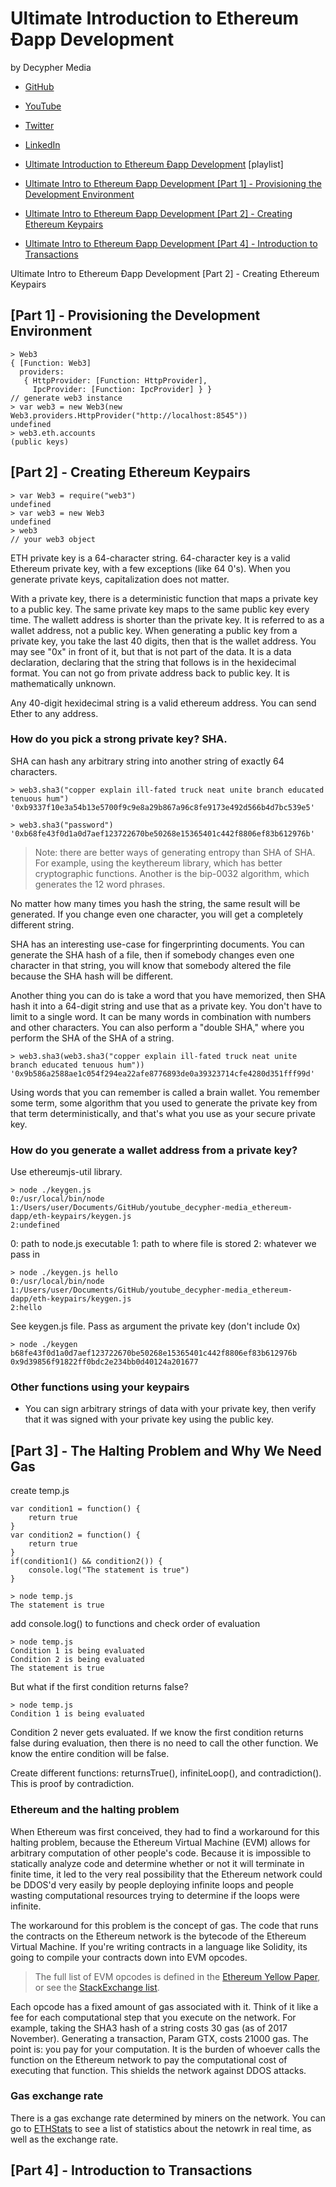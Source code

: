 # Ultimate Introduction to Ethereum Ðapp Development
by Decypher Media
- [GitHub](https://github.com/AlwaysBCoding)
- [YouTube](https://www.youtube.com/channel/UC8CB0ZkvogP7tnCTDR-zV7g)
- [Twitter](https://twitter.com/AlwaysBCoding)
- [LinkedIn](https://www.linkedin.com/in/alwaysbcoding)

- [Ultimate Introduction to Ethereum Ðapp Development](https://www.youtube.com/playlist?list=PLV1JDFUtrXpFh85G-Ddyy2kLSafaB9biQ) [playlist]
- [Ultimate Intro to Ethereum Ðapp Development [Part 1] - Provisioning the Development Environment](https://youtu.be/rmtsh7Q7sbE)
- [Ultimate Intro to Ethereum Ðapp Development [Part 2] - Creating Ethereum Keypairs](https://youtu.be/YWoBeoTUrYM)
- [Ultimate Intro to Ethereum Ðapp Development [Part 4] - Introduction to Transactions](https://youtu.be/-5LhwoCcjp0)

Ultimate Intro to Ethereum Ðapp Development [Part 2] - Creating Ethereum Keypairs

## [Part 1] - Provisioning the Development Environment  

	> Web3
	{ [Function: Web3]
	  providers: 
	   { HttpProvider: [Function: HttpProvider],
	     IpcProvider: [Function: IpcProvider] } }
	// generate web3 instance
	> var web3 = new Web3(new Web3.providers.HttpProvider("http://localhost:8545"))
	undefined
	> web3.eth.accounts
	(public keys)

## [Part 2] - Creating Ethereum Keypairs

	> var Web3 = require("web3")
	undefined
	> var web3 = new Web3
	undefined
	> web3
	// your web3 object

ETH private key is a 64-character string. 64-character key is a valid Ethereum private key, with a few exceptions (like 64 0's). When you generate private keys, capitalization does not matter.

With a private key, there is a deterministic function that maps a private key to a public key. The same private key maps to the same public key every time. The wallett address is shorter than the private key. It is referred to as a wallet address, not a public key. When generating a public key from a private key, you take the last 40 digits, then that is the wallet address. You may see "0x" in front of it, but that is not part of the data. It is a data declaration, declaring that the string that follows is in the hexidecimal format. You can not go from private address back to public key. It is mathematically unknown.

Any 40-digit hexidecimal string is a valid ethereum address. You can send Ether to any address.

### How do you pick a strong private key? SHA.

SHA can hash any arbitrary string into another string of exactly 64 characters.

	> web3.sha3("copper explain ill-fated truck neat unite branch educated tenuous hum")
	'0xb9337f10e3a54b13e5700f9c9e8a29b867a96c8fe9173e492d566b4d7bc539e5'

	> web3.sha3("password")
	'0xb68fe43f0d1a0d7aef123722670be50268e15365401c442f8806ef83b612976b'

> Note: there are better ways of generating entropy than SHA of SHA. For example, using the keythereum library, which has better cryptographic functions. Another is the bip-0032 algorithm, which generates the 12 word phrases. 

No matter how many times you hash the string, the same result will be generated. If you change even one character, you will get a completely different string.

SHA has an interesting use-case for fingerprinting documents. You can generate the SHA hash of a file, then if somebody changes even one character in that string, you will know that somebody altered the file because the SHA hash will be different.

Another thing you can do is take a word that you have memorized, then SHA hash it into a 64-digit string and use that as a private key. You don't have to limit to a single word. It can be many words in combination with numbers and other characters. You can also perform a "double SHA," where you perform the SHA of the SHA of a string.

	> web3.sha3(web3.sha3("copper explain ill-fated truck neat unite branch educated tenuous hum"))
	'0x9b586a2588ae1c054f294ea22afe8776893de0a39323714cfe4280d351fff99d'

Using words that you can remember is called a brain wallet. You remember some term, some algorithm that you used to generate the private key from that term deterministically, and that's what you use as your secure private key.

### How do you generate a wallet address from a private key?

Use ethereumjs-util library. 

	> node ./keygen.js
	0:/usr/local/bin/node
	1:/Users/user/Documents/GitHub/youtube_decypher-media_ethereum-dapp/eth-keypairs/keygen.js
	2:undefined

0: path to node.js executable
1: path to where file is stored
2: whatever we pass in

	> node ./keygen.js hello
	0:/usr/local/bin/node
	1:/Users/user/Documents/GitHub/youtube_decypher-media_ethereum-dapp/eth-keypairs/keygen.js
	2:hello

See keygen.js file. Pass as argument the private key (don't include 0x)

	> node ./keygen b68fe43f0d1a0d7aef123722670be50268e15365401c442f8806ef83b612976b
	0x9d39856f91822ff0bdc2e234bb0d40124a201677

### Other functions using your keypairs

- You can sign arbitrary strings of data with your private key, then verify that it was signed with your private key using the public key. 

## [Part 3] - The Halting Problem and Why We Need Gas

create temp.js

	var condition1 = function() {
		return true
	}
	var condition2 = function() {
		return true
	}
	if(condition1() && condition2()) {
		console.log("The statement is true")
	}

	> node temp.js
	The statement is true

add console.log() to functions and check order of evaluation

	> node temp.js
	Condition 1 is being evaluated
	Condition 2 is being evaluated
	The statement is true

But what if the first condition returns false?

	> node temp.js
	Condition 1 is being evaluated

Condition 2 never gets evaluated. If we know the first condition returns false during evaluation, then there is no need to call the other function. We know the entire condition will be false. 

Create different functions: returnsTrue(), infiniteLoop(), and contradiction(). This is proof by contradiction.

### Ethereum and the halting problem

When Ethereum was first conceived, they had to find a workaround for this halting problem, because the Ethereum Virtual Machine (EVM) allows for arbitrary computation of other people's code. Because it is impossible to statically analyze code and determine whether or not it will terminate in finite time, it led to the very real possibility that the Ethereum network could be DDOS'd very easily by people deploying infinite loops and people wasting computational resources trying to determine if the loops were infinite.

The workaround for this problem is the concept of gas. The code that runs the contracts on the Ethereum network is the bytecode of the Ethereum Virtual Machine. If you're writing contracts in a language like Solidity, its going to compile your contracts down into EVM opcodes.

> The full list of EVM opcodes is defined in the [Ethereum Yellow Paper](https://github.com/ethereum/yellowpaper), or see the [StackExchange list](https://ethereum.stackexchange.com/questions/119/what-opcodes-are-available-for-the-ethereum-evm).

Each opcode has a fixed amount of gas associated with it. Think of it like a fee for each computational step that you execute on the network. For example, taking the SHA3 hash of a string costs 30 gas (as of 2017 November). Generating a transaction, Param GTX, costs 21000 gas. The point is: you pay for your computation. It is the burden of whoever calls the function on the Ethereum network to pay the computational cost of executing that function. This shields the network against DDOS attacks.

### Gas exchange rate

There is a gas exchange rate determined by miners on the network. You can go to [ETHStats](https://ethstats.net) to see a list of statistics about the netowrk in real time, as well as the exchange rate. 

## [Part 4] - Introduction to Transactions





